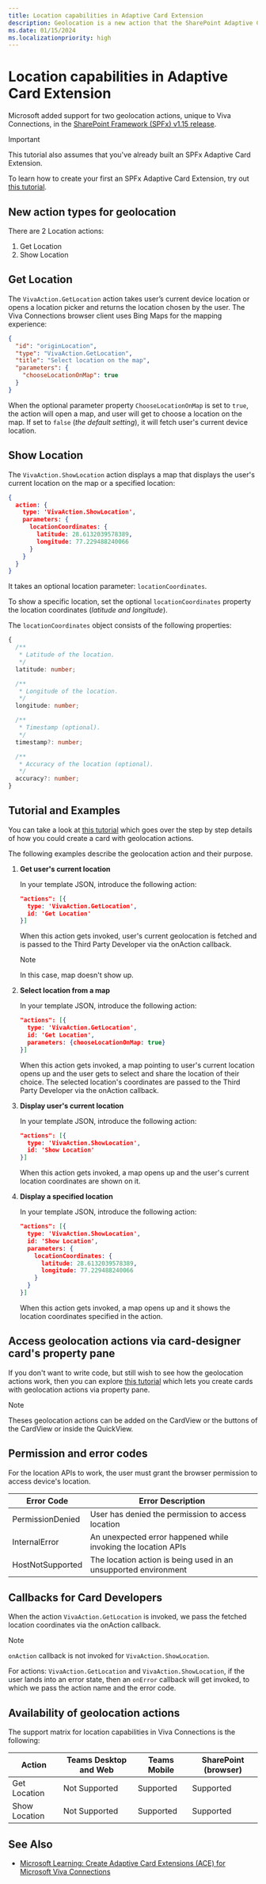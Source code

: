 ```yaml
---
title: Location capabilities in Adaptive Card Extension
description: Geolocation is a new action that the SharePoint Adaptive Card Extension framework supports, which enables third party developers to come up with their location specific scenarios.
ms.date: 01/15/2024
ms.localizationpriority: high
---
```

# Location capabilities in Adaptive Card Extension

Microsoft added support for two geolocation actions, unique to Viva Connections, in the [SharePoint Framework (SPFx) v1.15 release](../../../../release-1.15.md).

> [!IMPORTANT]
> This tutorial also assumes that you've already built an SPFx Adaptive Card Extension.
>
> To learn how to create your first an SPFx Adaptive Card Extension, try out [this tutorial](../../../get-started/build-first-sharepoint-adaptive-card-extension.md).

## New action types for geolocation

There are 2 Location actions:

1. Get Location
1. Show Location

## Get Location

The `VivaAction.GetLocation` action takes user’s current device location or opens a location picker and returns the location chosen by the user. The Viva Connections browser client uses Bing Maps for the mapping experience:

```json
{
  "id": "originLocation",
  "type": "VivaAction.GetLocation",
  "title": "Select location on the map",
  "parameters": {
    "chooseLocationOnMap": true
  }
}
```

When the optional parameter property `ChooseLocationOnMap` is set to `true`, the action will open a map, and user will get to choose a location on the map. If set to `false` (*the default setting*), it will fetch user's current device location.

## Show Location

The `VivaAction.ShowLocation` action displays a map that displays the user's current location on the map or a specified location:

```json
{
  action: {
    type: 'VivaAction.ShowLocation',
    parameters: {
      locationCoordinates: {
        latitude: 28.6132039578389,
        longitude: 77.229488240066
      }
    }
  }
}
```

It takes an optional location parameter: `locationCoordinates`.

To show a specific location, set the optional `locationCoordinates` property the location coordinates (*latitude and longitude*).

The `locationCoordinates` object consists of the following properties:

```typescript
{
  /**
   * Latitude of the location.
   */
  latitude: number;

  /**
   * Longitude of the location.
   */
  longitude: number;

  /**
   * Timestamp (optional).
   */
  timestamp?: number;

  /**
   * Accuracy of the location (optional).
   */
  accuracy?: number;
}
```

## Tutorial and Examples

You can take a look at [this tutorial](./GeolocationTutorial.md) which goes over the step by step details of how you could create a card with geolocation actions.

The following examples describe the geolocation action and their purpose.

1. **Get user's current location**

    In your template JSON, introduce the following action:

    ```json
    "actions": [{
      type: 'VivaAction.GetLocation',
      id: 'Get Location'
    }]
    ```

    When this action gets invoked, user's current geolocation is fetched and is passed to the Third Party Developer via the onAction callback.

    > [!NOTE]
    > In this case, map doesn't show up.

1. **Select location from a map**

    In your template JSON, introduce the following action:

    ```json
    "actions": [{
      type: 'VivaAction.GetLocation',
      id: 'Get Location',
      parameters: {chooseLocationOnMap: true}
    }]
    ```

    When this action gets invoked, a map pointing to user's current location opens up and the user gets to select and share the location of their choice. The selected location's coordinates are passed to the Third Party Developer via the onAction callback.

1. **Display user's current location**

    In your template JSON, introduce the following action:

    ```json
    "actions": [{
      type: 'VivaAction.ShowLocation',
      id: 'Show Location'
    }]
    ```

    When this action gets invoked, a map opens up and the user's current location coordinates are shown on it.

1. **Display a specified location**

    In your template JSON, introduce the following action:

    ```json
    "actions": [{
      type: 'VivaAction.ShowLocation',
      id: 'Show Location',
      parameters: {
        locationCoordinates: {
          latitude: 28.6132039578389,
          longitude: 77.229488240066
        }
      }
    }]
    ```

    When this action gets invoked, a map opens up and it shows the location coordinates specified in the action.

## Access geolocation actions via card-designer card's property pane

If you don't want to write code, but still wish to see how the geolocation actions work, then you can explore [this tutorial](./GeolocationPropertyPane.md) which lets you create cards with geolocation actions via property pane.

> [!NOTE]
> Theses geolocation actions can be added on the CardView or the buttons of the CardView or inside the QuickView.

## Permission and error codes

For the location APIs to work, the user must grant the browser permission to access device's location.

Error Code        | Error Description
----------------- | -----------------
PermissionDenied  | User has denied the permission to access location
InternalError     | An unexpected error happened while invoking the location APIs
HostNotSupported  | The location action is being used in an unsupported environment

## Callbacks for Card Developers

When the action `VivaAction.GetLocation` is invoked, we pass the fetched location coordinates via the onAction callback.

> [!NOTE]
> `onAction` callback is not invoked for `VivaAction.ShowLocation`.

For actions: `VivaAction.GetLocation` and `VivaAction.ShowLocation`, if the user lands into an error state, then an `onError` callback will get invoked, to which we pass the action name and the error code.

## Availability of geolocation actions

The support matrix for location capabilities in Viva Connections is the following:

   Action     | Teams Desktop and Web | Teams Mobile          | SharePoint (browser)
------------- | --------------------- | --------------------- | ---------
Get Location  | Not Supported         | Supported             | Supported
Show Location | Not Supported         | Supported             | Supported

## See Also

- [Microsoft Learning: Create Adaptive Card Extensions (ACE) for Microsoft Viva Connections](/training/modules/sharepoint-spfx-adaptive-card-extension-card-types)
